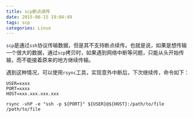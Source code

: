 ```yaml
---
title: scp断点续传
date: 2015-06-15 19:04:49
tags: scp
categories: Linux
---
```


`scp`是通过`ssh`协议传输数据，但是其不支持断点续传。也就是说，如果是想传输一个很大的数据，通过`scp`拷贝时，如果遇到网络中断等问题，只能从头开始传输，而不能接着原来的地方继续传输。

遇到这种情况，可以使用`rsync`工具，实现意外中断后，下次继续传，命令如下：

```
USER=xxxx
PORT=xxxx
HOST=xxx.xxx.xxx.xxx

rsync -vhP -e "ssh -p ${PORT}" ${USER}@${HOST}:/path/to/file /path/to/file
```